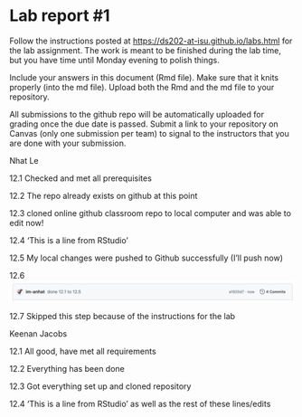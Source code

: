 
<!-- README.md is generated from README.Rmd. Please edit the README.Rmd file -->

# Lab report \#1

Follow the instructions posted at
<https://ds202-at-isu.github.io/labs.html> for the lab assignment. The
work is meant to be finished during the lab time, but you have time
until Monday evening to polish things.

Include your answers in this document (Rmd file). Make sure that it
knits properly (into the md file). Upload both the Rmd and the md file
to your repository.

All submissions to the github repo will be automatically uploaded for
grading once the due date is passed. Submit a link to your repository on
Canvas (only one submission per team) to signal to the instructors that
you are done with your submission.

Nhat Le

12.1 Checked and met all prerequisites

12.2 The repo already exists on github at this point

12.3 cloned online github classroom repo to local computer and was able
to edit now!

12.4 ‘This is a line from RStudio’

12.5 My local changes were pushed to Github successfully (I’ll push now)

12.6 ![My Confirmation](images/nhatle.png)

12.7 Skipped this step because of the instructions for the lab

Keenan Jacobs

12.1 All good, have met all requirements

12.2 Everything has been done

12.3 Got everything set up and cloned repository

12.4 ‘This is a line from RStudio’ as well as the rest of these
lines/edits
